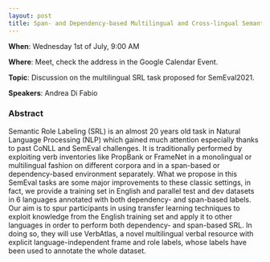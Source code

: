 ```yaml
---
layout: post
title: Span- and Dependency-based Multilingual and Cross-lingual Semantic Role Labeling for SemEval 2021
---
```

**When**:  Wednesday 1st of July, 9:00 AM

**Where**: Meet, check the address in the Google Calendar Event.

**Topic**: Discussion on the multilingual SRL task proposed for SemEval2021.

**Speakers**: 
Andrea Di Fabio 


### Abstract
Semantic Role Labeling (SRL) is an almost 20 years old task in Natural Language Processing (NLP) which gained much attention especially thanks to past CoNLL and SemEval challenges. It is traditionally performed by exploiting verb inventories like PropBank or FrameNet in a monolingual or multilingual fashion on different corpora and in a span-based or dependency-based environment separately.
What we propose in this SemEval tasks are some major improvements to these classic settings, in fact, we provide a training set in English and parallel test and dev datasets in 6 languages annotated with both dependency- and span-based labels. Our aim is to spur participants in using transfer learning techniques to exploit knowledge from the English training set and apply it to other languages in order to perform both dependency- and span-based SRL. 
In doing so, they will use VerbAtlas, a novel multilingual verbal resource with explicit language-independent frame and role labels, whose labels have been used to annotate the whole dataset.
